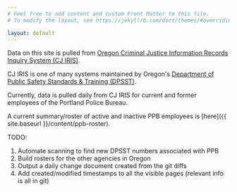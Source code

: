 ```yaml
---
# Feel free to add content and custom Front Matter to this file.
# To modify the layout, see https://jekyllrb.com/docs/themes/#overriding-theme-defaults

layout: default
---
```


Data on this site is pulled from [Oregon Criminal Justice Information Records Inquiry System (CJ IRIS)](https://www.bpl-orsnapshot.net/PublicInquiry_CJ/EmployeeSearch.aspx).

CJ IRIS is one of many systems maintained by Oregon's [Department of Public Safety Standards & Training (DPSST)](https://www.oregon.gov/dpsst/pages/default.aspx).

Currently, data is pulled daily from CJ IRIS for current and former employees of the Portland Police Bureau.

A current summary/roster of active and inactive PPB employees is [here]({{ site.baseurl }}/content/ppb-roster).

TODO:

1. Automate scanning to find new DPSST numbers associated with PPB
2. Build rosters for the other agencies in Oregon
3. Output a daily change document created from the git diffs
4. Add created/modified timestamps to all the visible pages (relevant info is all in git)
